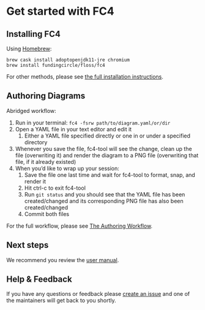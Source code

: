 # Get started with FC4

## Installing FC4

Using [Homebrew][homebrew]:

```shell
brew cask install adoptopenjdk11-jre chromium
brew install fundingcircle/floss/fc4
```

For other methods, please see [the full installation instructions][installation].


## Authoring Diagrams

Abridged workflow:

1. Run in your terminal: `fc4 -fsrw path/to/diagram.yaml/or/dir`
1. Open a YAML file in your text editor and edit it
   1. Either a YAML file specified directly or one in or under a specified directory
1. Whenever you save the file, fc4-tool will see the change, clean up the file (overwriting it) and
   render the diagram to a PNG file (overwriting that file, if it already existed)
1. When you’d like to wrap up your session:
   1. Save the file one last time and wait for fc4-tool to format, snap, and render it
   1. Hit ctrl-c to exit fc4-tool
   1. Run `git status` and you should see that the YAML file has been created/changed and its
      corresponding PNG file has also been created/changed
   1. Commit both files

For the full workflow, please see [The Authoring Workflow][authoring-workflow].


## Next steps

We recommend you review the [user manual][manual].


## Help & Feedback

If you have any questions or feedback please [create an issue][new-issue] and one of the maintainers
will get back to you shortly.


[authoring-workflow]: /docs/manual/authoring-workflow
[homebrew]: https://brew.sh/
[installation]: /docs/manual/installation
[manual]: /docs/manual/index
[new-issue]: https://github.com/FundingCircle/fc4-framework/issues/new
